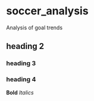 # soccer_analysis
Analysis of goal trends
## heading 2
### heading 3 
### heading 4

**Bold**
*Italics*
